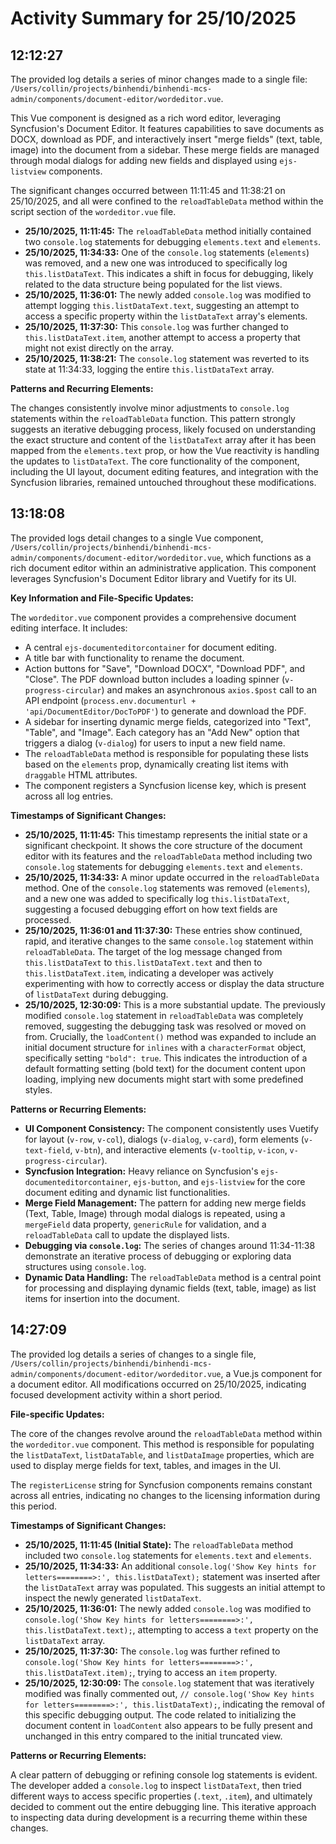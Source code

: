 # Activity Summary for 25/10/2025

## 12:12:27
The provided log details a series of minor changes made to a single file: `/Users/collin/projects/binhendi/binhendi-mcs-admin/components/document-editor/wordeditor.vue`.

This Vue component is designed as a rich word editor, leveraging Syncfusion's Document Editor. It features capabilities to save documents as DOCX, download as PDF, and interactively insert "merge fields" (text, table, image) into the document from a sidebar. These merge fields are managed through modal dialogs for adding new fields and displayed using `ejs-listview` components.

The significant changes occurred between 11:11:45 and 11:38:21 on 25/10/2025, and all were confined to the `reloadTableData` method within the script section of the `wordeditor.vue` file.

*   **25/10/2025, 11:11:45:** The `reloadTableData` method initially contained two `console.log` statements for debugging `elements.text` and `elements`.
*   **25/10/2025, 11:34:33:** One of the `console.log` statements (`elements`) was removed, and a new one was introduced to specifically log `this.listDataText`. This indicates a shift in focus for debugging, likely related to the data structure being populated for the list views.
*   **25/10/2025, 11:36:01:** The newly added `console.log` was modified to attempt logging `this.listDataText.text`, suggesting an attempt to access a specific property within the `listDataText` array's elements.
*   **25/10/2025, 11:37:30:** This `console.log` was further changed to `this.listDataText.item`, another attempt to access a property that might not exist directly on the array.
*   **25/10/2025, 11:38:21:** The `console.log` statement was reverted to its state at 11:34:33, logging the entire `this.listDataText` array.

**Patterns and Recurring Elements:**

The changes consistently involve minor adjustments to `console.log` statements within the `reloadTableData` function. This pattern strongly suggests an iterative debugging process, likely focused on understanding the exact structure and content of the `listDataText` array after it has been mapped from the `elements.text` prop, or how the Vue reactivity is handling the updates to `listDataText`. The core functionality of the component, including the UI layout, document editing features, and integration with the Syncfusion libraries, remained untouched throughout these modifications.

## 13:18:08
The provided logs detail changes to a single Vue component, `/Users/collin/projects/binhendi/binhendi-mcs-admin/components/document-editor/wordeditor.vue`, which functions as a rich document editor within an administrative application. This component leverages Syncfusion's Document Editor library and Vuetify for its UI.

**Key Information and File-Specific Updates:**

The `wordeditor.vue` component provides a comprehensive document editing interface. It includes:
*   A central `ejs-documenteditorcontainer` for document editing.
*   A title bar with functionality to rename the document.
*   Action buttons for "Save", "Download DOCX", "Download PDF", and "Close". The PDF download button includes a loading spinner (`v-progress-circular`) and makes an asynchronous `axios.$post` call to an API endpoint (`process.env.documenturl + 'api/DocumentEditor/DocToPDF'`) to generate and download the PDF.
*   A sidebar for inserting dynamic merge fields, categorized into "Text", "Table", and "Image". Each category has an "Add New" option that triggers a dialog (`v-dialog`) for users to input a new field name.
*   The `reloadTableData` method is responsible for populating these lists based on the `elements` prop, dynamically creating list items with `draggable` HTML attributes.
*   The component registers a Syncfusion license key, which is present across all log entries.

**Timestamps of Significant Changes:**

*   **25/10/2025, 11:11:45:** This timestamp represents the initial state or a significant checkpoint. It shows the core structure of the document editor with its features and the `reloadTableData` method including two `console.log` statements for debugging `elements.text` and `elements`.
*   **25/10/2025, 11:34:33:** A minor update occurred in the `reloadTableData` method. One of the `console.log` statements was removed (`elements`), and a new one was added to specifically log `this.listDataText`, suggesting a focused debugging effort on how text fields are processed.
*   **25/10/2025, 11:36:01 and 11:37:30:** These entries show continued, rapid, and iterative changes to the same `console.log` statement within `reloadTableData`. The target of the log message changed from `this.listDataText` to `this.listDataText.text` and then to `this.listDataText.item`, indicating a developer was actively experimenting with how to correctly access or display the data structure of `listDataText` during debugging.
*   **25/10/2025, 12:30:09:** This is a more substantial update. The previously modified `console.log` statement in `reloadTableData` was completely removed, suggesting the debugging task was resolved or moved on from. Crucially, the `loadContent()` method was expanded to include an initial document structure for `inlines` with a `characterFormat` object, specifically setting `"bold": true`. This indicates the introduction of a default formatting setting (bold text) for the document content upon loading, implying new documents might start with some predefined styles.

**Patterns or Recurring Elements:**

*   **UI Component Consistency:** The component consistently uses Vuetify for layout (`v-row`, `v-col`), dialogs (`v-dialog`, `v-card`), form elements (`v-text-field`, `v-btn`), and interactive elements (`v-tooltip`, `v-icon`, `v-progress-circular`).
*   **Syncfusion Integration:** Heavy reliance on Syncfusion's `ejs-documenteditorcontainer`, `ejs-button`, and `ejs-listview` for the core document editing and dynamic list functionalities.
*   **Merge Field Management:** The pattern for adding new merge fields (Text, Table, Image) through modal dialogs is repeated, using a `mergeField` data property, `genericRule` for validation, and a `reloadTableData` call to update the displayed lists.
*   **Debugging via `console.log`:** The series of changes around 11:34-11:38 demonstrate an iterative process of debugging or exploring data structures using `console.log`.
*   **Dynamic Data Handling:** The `reloadTableData` method is a central point for processing and displaying dynamic fields (text, table, image) as list items for insertion into the document.

## 14:27:09
The provided log details a series of changes to a single file, `/Users/collin/projects/binhendi/binhendi-mcs-admin/components/document-editor/wordeditor.vue`, a Vue.js component for a document editor. All modifications occurred on 25/10/2025, indicating focused development activity within a short period.

**File-specific Updates:**

The core of the changes revolve around the `reloadTableData` method within the `wordeditor.vue` component. This method is responsible for populating the `listDataText`, `listDataTable`, and `listDataImage` properties, which are used to display merge fields for text, tables, and images in the UI.

The `registerLicense` string for Syncfusion components remains constant across all entries, indicating no changes to the licensing information during this period.

**Timestamps of Significant Changes:**

*   **25/10/2025, 11:11:45 (Initial State):** The `reloadTableData` method included two `console.log` statements for `elements.text` and `elements`.
*   **25/10/2025, 11:34:33:** An additional `console.log('Show Key hints for letters========>:', this.listDataText);` statement was inserted after the `listDataText` array was populated. This suggests an initial attempt to inspect the newly generated `listDataText`.
*   **25/10/2025, 11:36:01:** The newly added `console.log` was modified to `console.log('Show Key hints for letters========>:', this.listDataText.text);`, attempting to access a `text` property on the `listDataText` array.
*   **25/10/2025, 11:37:30:** The `console.log` was further refined to `console.log('Show Key hints for letters========>:', this.listDataText.item);`, trying to access an `item` property.
*   **25/10/2025, 12:30:09:** The `console.log` statement that was iteratively modified was finally commented out, `// console.log('Show Key hints for letters========>:', this.listDataText);`, indicating the removal of this specific debugging output. The code related to initializing the document content in `loadContent` also appears to be fully present and unchanged in this entry compared to the initial truncated view.

**Patterns or Recurring Elements:**

A clear pattern of debugging or refining console log statements is evident. The developer added a `console.log` to inspect `listDataText`, then tried different ways to access specific properties (`.text`, `.item`), and ultimately decided to comment out the entire debugging line. This iterative approach to inspecting data during development is a recurring theme within these changes.